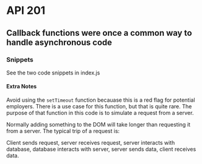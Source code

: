 # API 201
## Callback functions were once a common way to handle asynchronous code 

### Snippets 
See the two code snippets in index.js


#### Extra Notes
Avoid using the `setTimeout` function becauase this is a red flag for potential employers. There is a use case for this function, but that is quite rare. The purpose of that function in this code is to simulate a request from a server. <br>

Normally adding something to the DOM will take longer than requesting it from a server. The typical trip of a request is: 

Client sends request, server receives request, server interacts with database, database interacts with server, server sends data, client receives data. 
